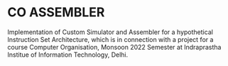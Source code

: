 # CO ASSEMBLER
Implementation of Custom Simulator and Assembler for a hypothetical Instruction Set Architecture, which is in connection with a project for a course Computer Organisation, Monsoon 2022 Semester at Indraprastha Institue of Information Technology, Delhi. 
